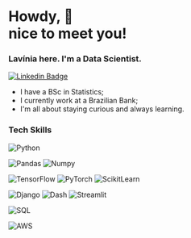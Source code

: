 # Howdy, 👋<br/> nice to meet you!

### Lavínia here. I'm a Data Scientist.
[![Linkedin Badge](https://img.shields.io/badge/-LinkedIn-0077B5?style=flat&logo=Linkedin&logoColor=white&link=https://www.linkedin.com/in/laviniafarani)](https://www.linkedin.com/in/laviniafarani/)&nbsp;

- I have a BSc in Statistics;<br/>
- I currently work at a Brazilian Bank;
- I'm all about staying curious and always learning. 

### Tech Skills
<!-- Programming -->
![Python](https://img.shields.io/badge/-Python-Python?style=flat&logo=python&logoColor=%23E8E8E8&color=%233776AB)<br/>
<!-- Analytics -->
![Pandas](https://img.shields.io/badge/-Pandas-Pandas?style=flat&logo=pandas&logoColor=%23E8E8E8&color=%23150458)
![Numpy](https://img.shields.io/badge/-Numpy-Numpy?style=flat&logo=numpy&logoColor=%23E8E8E8&color=%23013243)<br/>
<!-- ML -->
![TensorFlow](https://img.shields.io/badge/-TensorFlow-TensorFlow?style=flat&logo=tensorflow&logoColor=%23E8E8E8&color=%23FF6F00)
![PyTorch](https://img.shields.io/badge/-PyTorch-PyTorch?style=flat&logo=pytorch&logoColor=%23E8E8E8&color=%23EE4C2C)
![ScikitLearn](https://img.shields.io/badge/-Scikitlearn-Scikitlearn?style=flat&logo=scikitlearn&logoColor=%23E8E8E8&color=%23F7931E)<br/>
<!-- FE -->
![Django](https://img.shields.io/badge/-Django-Django?style=flat&logo=django&logoColor=%23E8E8E8&color=%23092E20)
![Dash](https://img.shields.io/badge/-Dash-Dash?style=flat&logo=plotly&logoColor=%23E8E8E8&color=%233F4F75)
![Streamlit](https://img.shields.io/badge/-Streamlit-Streamlit?style=flat&logo=streamlit&logoColor=%23E8E8E8&color=%23FF4B4B)<br/>
<!-- Database -->
![SQL](https://img.shields.io/badge/-SQL-SQL?style=flat&logo=sql&logoColor=%23E8E8E8&color=%234169E1)<br/>
<!-- Cloud -->
![AWS](https://img.shields.io/badge/-AWS-AWS?style=flat&logoColor=%23E8E8E8&color=%23FF9900)<br/>
